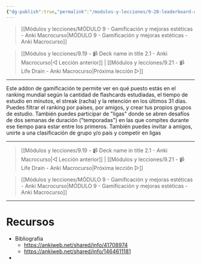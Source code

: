 ```yaml
---
{"dg-publish":true,"permalink":"/modulos-y-lecciones/9-20-leaderboard-anki-macrocurso/","noteIcon":""}
---
```



> [[Módulos y lecciones/MÓDULO 9 - Gamificación y mejoras estéticas - Anki Macrocurso\|MÓDULO 9 - Gamificación y mejoras estéticas - Anki Macrocurso]]

> [[Módulos y lecciones/9.19 - 📹 Deck name in title 2.1 - Anki Macrocurso\|◁ Lección anterior]] | [[Módulos y lecciones/9.21 - 📹 Life Drain - Anki Macrocurso\|Próxima lección ▷]]

---

Este addon de gamificación te permite ver en qué puesto estás en el ranking mundial según la cantidad de flashcards estudiadas, el tiempo de estudio en minutos, el streak (racha) y la retención en los últimos 31 días. Puedes filtrar el ranking por países, por amigos, y crear tus propios grupos de estudio. También puedes participar de "ligas" donde se abren desafíos de dos semanas de duración ("temporadas") en las que compites durante ese tiempo para estar entre los primeros.
También puedes invitar a amigos, unirte a una clasificación de grupo y/o país y competir en ligas

---

> [[Módulos y lecciones/9.19 - 📹 Deck name in title 2.1 - Anki Macrocurso\|◁ Lección anterior]] | [[Módulos y lecciones/9.21 - 📹 Life Drain - Anki Macrocurso\|Próxima lección ▷]]

> [[Módulos y lecciones/MÓDULO 9 - Gamificación y mejoras estéticas - Anki Macrocurso\|MÓDULO 9 - Gamificación y mejoras estéticas - Anki Macrocurso]]

---

# Recursos
- Bibliografía
	- https://ankiweb.net/shared/info/41708974
	- https://ankiweb.net/shared/info/1464611181
- 